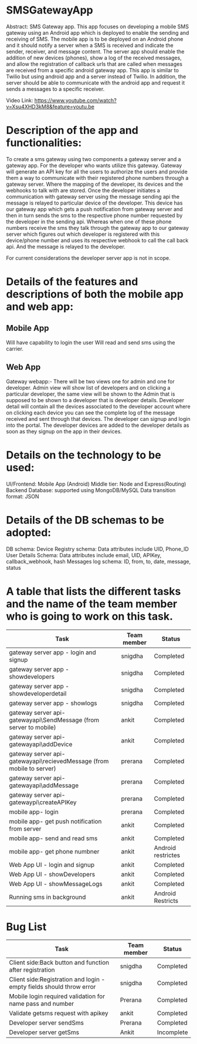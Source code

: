 # SMSGatewayApp

Abstract:
SMS Gateway app. This app focuses on developing a mobile SMS gateway using an Android app which is deployed to enable the sending and receiving of SMS. The mobile app is to be deployed on an Android phone and it should notify a server when a SMS is received and indicate the sender, receiver, and message content. The server app should enable the addition of new devices (phones), show a log of the received messages, and allow the registration of callback urls that are called when messages are received from a specific android gateway app. This app is similar to Twilio but using android app and a server instead of Twilio. In addition, the server should be able to communicate with the android app and request it sends a messages to a specific receiver. 

Video Link: https://www.youtube.com/watch?v=Xsu4XHD3kM8&feature=youtu.be

# Description of the app and functionalities:

To create a sms gateway using two components a gateway server and a gateway app. For the developer who wants utilize this gateway.
Gateway will generate an API key for all the users to authorize the users and provide them a way to communicate with their registered phone numbers through a gateway server. Where the mapping of the developer, its devices and the webhooks to talk with are stored.
Once the developer initiates a communication with gateway server using the message sending api the message is relayed to particular device of the developer. This device has our gateway app which gets a push notification from gateway server and then in turn sends the sms to the respective phone number requested by the developer in the sending api.
Whereas when one of these phone numbers receive the sms they talk through the gateway app to our gateway server which figures out which developer is registered with this device/phone number and uses its respective webhook to call the call back api. And the message is relayed to the developer.

For current considerations the developer server app is not in scope.

# Details of the features and descriptions of both the mobile app and web app:

## Mobile App
Will have capability to login the user
Will read and send sms using the carrier.

## Web App
Gateway webapp:-
There will be two views one for admin and one for developer.
Admin view will show list of developers and on clicking a particular developer, the same view will be shown to the Admin that is supposed to be shown to a developer that is developer details.
Developer detail will contain all the devices associated to the developer account where  on clicking each device you can see the complete log of the message received and sent through that devices.
The developer can signup and login into the portal.
The developer devices are added to the developer details as soon as they signup on the app in their devices.
 
# Details on the technology to be used:

UI/Frontend: Mobile App (Android) 
Middle tier: Node and Express(Routing)
Backend Database: supported using MongoDB/MySQL 
Data transition format: JSON

# Details of the DB schemas to be adopted:

DB schema:
Device Registry schema: Data attributes include UID, Phone_ID
User Details Schema: Data attributes include email, UID, APIKey, callback_webhook, hash
Messages log schema: ID, from, to, date, message, status


# A table that lists the different tasks and the name of the team member who is going to work on this task.

| Task | Team member |Status|
| --- | --- |---|
| gateway server app - login and signup | snigdha |Completed|
| gateway server app - showdevelopers | snigdha |Completed|
| gateway server app - showdeveloperdetail | snigdha |Completed|
| gateway server app - showlogs | snigdha |Completed|
| gateway server api- gatewayapi\SendMessage (from server to mobile) | ankit |Completed|
| gateway server api- gatewayapi\addDevice| ankit |Completed|
| gateway server api- gatewayapi\recievedMessage (from mobile to server) | prerana |Completed|
| gateway server api- gatewayapi\addMessage| prerana |Completed|
| gateway server api- gatewaypi\createAPIKey | prerana |Completed|
| mobile app- login | prerana |Completed|
| mobile app- get push notification from server | ankit | Completed|
| mobile app- send and read sms | ankit |Completed|
| mobile app- get phone numbner | ankit |Android restrictes|
| Web App UI - login and signup | ankit|Completed|
| Web App UI - showDevelopers | ankit|Completed|
| Web App UI - showMessageLogs| ankit|Completed|
|Running sms in background|ankit|Android Restricts|

# Bug List
| Task | Team member |Status|
| --- | --- | --- |
| Client side:Back button and function after registration | snigdha |Completed|
| Client side:Registration and login - empty fields should throw error | snigdha |Completed|
| Mobile login required validation for name pass and number | Prerana |Completed|
| Validate getsms request with apikey | ankit |Completed|
| Developer server sendSms | Prerana |Completed|
| Developer server getSms| Ankit |Incomplete|







